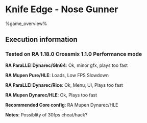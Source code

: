 # Knife Edge - Nose Gunner 

%game_overview%

## Execution information

### Tested on RA 1.18.0 Crossmix 1.1.0 Performance mode

**RA ParaLLEl Dynarec/Gln64**: Ok, minor gfx, plays too fast

**RA Mupen Pure/HLE**: Loads, Low FPS Slowdown

**RA ParaLLEl Dynarec/Rice**: Ok, Menu, UI, Plays too fast

**RA Mupen Dynarec/HLE**: Ok, Plays too fast

**Recommended Core config**: RA Mupen Dynarec/HLE

**Notes**: Possiblity of 30fps cheat/hack?